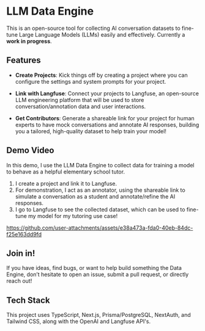 # LLM Data Engine

This is an open-source tool for collecting AI conversation datasets to fine-tune Large Language Models (LLMs) easily and effectively. Currently a **work in progress**.

## Features

- **Create Projects**: Kick things off by creating a project where you can configure the settings and system prompts for your project.
  
- **Link with Langfuse**: Connect your projects to Langfuse, an open-source LLM engineering platform that will be used to store conversation/annotation data and user interactions.
    
- **Get Contributors**: Generate a shareable link for your project for human experts to have mock conversations and annotate AI responses, building you a tailored, high-quality dataset to help train your model!

## Demo Video

In this demo, I use the LLM Data Engine to collect data for training a model to behave as a helpful elementary school tutor. 
1. I create a project and link it to Langfuse.
2. For demonstration, I act as an annotator, using the shareable link to simulate a conversation as a student and annotate/refine the AI responses.
3. I go to Langfuse to see the collected dataset, which can be used to fine-tune my model for my tutoring use case!

https://github.com/user-attachments/assets/e38a473a-fda0-40eb-84dc-f25e163dd9fd

## Join in!

If you have ideas, find bugs, or want to help build something the Data Engine, don’t hesitate to open an issue, submit a pull request, or directly reach out!

## Tech Stack

This project uses TypeScript, Next.js, Prisma/PostgreSQL, NextAuth, and Tailwind CSS, along with the OpenAI and Langfuse API's.
